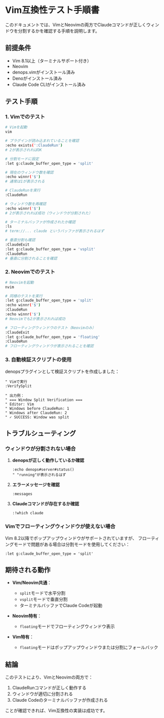 # Vim互換性テスト手順書

このドキュメントでは、VimとNeovimの両方でClaudeコマンドが正しくウィンドウを分割するかを確認する手順を説明します。

## 前提条件

- Vim 8.1以上（ターミナルサポート付き）
- Neovim
- denops.vimがインストール済み
- Denoがインストール済み
- Claude Code CLIがインストール済み

## テスト手順

### 1. Vimでのテスト

```bash
# Vimを起動
vim

# プラグインが読み込まれていることを確認
:echo exists(':ClaudeRun')
# 2が表示されればOK

# 分割モードに設定
:let g:claude_buffer_open_type = 'split'

# 現在のウィンドウ数を確認
:echo winnr('$')
# 通常は1が表示される

# ClaudeRunを実行
:ClaudeRun

# ウィンドウ数を再確認
:echo winnr('$')
# 2が表示されれば成功（ウィンドウが分割された）

# ターミナルバッファが作成されたか確認
:ls
# term://... claude というバッファが表示されるはず

# 垂直分割も確認
:ClaudeExit
:let g:claude_buffer_open_type = 'vsplit'
:ClaudeRun
# 垂直に分割されることを確認
```

### 2. Neovimでのテスト

```bash
# Neovimを起動
nvim

# 同様のテストを実行
:let g:claude_buffer_open_type = 'split'
:echo winnr('$')
:ClaudeRun
:echo winnr('$')
# Neovimでも2が表示されれば成功

# フローティングウィンドウのテスト（Neovimのみ）
:ClaudeExit
:let g:claude_buffer_open_type = 'floating'
:ClaudeRun
# フローティングウィンドウが表示されることを確認
```

### 3. 自動検証スクリプトの使用

denopsプラグインとして検証スクリプトを作成しました：

```vim
" Vimで実行
:VerifySplit

" 出力例：
" === Window Split Verification ===
" Editor: Vim
" Windows before ClaudeRun: 1
" Windows after ClaudeRun: 2
" ✓ SUCCESS: Window was split
```

## トラブルシューティング

### ウィンドウが分割されない場合

1. **denopsが正しく動作しているか確認**
   ```vim
   :echo denops#server#status()
   " "running"が表示されるはず
   ```

2. **エラーメッセージを確認**
   ```vim
   :messages
   ```

3. **Claudeコマンドが存在するか確認**
   ```vim
   :!which claude
   ```

### Vimでフローティングウィンドウが使えない場合

Vim 8.2以降でポップアップウィンドウがサポートされていますが、
フローティングモードで問題がある場合は分割モードを使用してください：

```vim
:let g:claude_buffer_open_type = 'split'
```

## 期待される動作

- **Vim/Neovim共通**：
  - `split`モードで水平分割
  - `vsplit`モードで垂直分割
  - ターミナルバッファでClaude Codeが起動

- **Neovim特有**：
  - `floating`モードでフローティングウィンドウ表示

- **Vim特有**：
  - `floating`モードはポップアップウィンドウまたは分割にフォールバック

## 結論

このテストにより、VimとNeovimの両方で：

1. ClaudeRunコマンドが正しく動作する
2. ウィンドウが適切に分割される
3. Claude Codeのターミナルバッファが作成される

ことが確認できれば、Vim互換性の実装は成功です。
